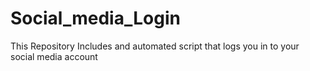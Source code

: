 # Social_media_Login
This Repository Includes and automated script that logs you in to your social media account 
